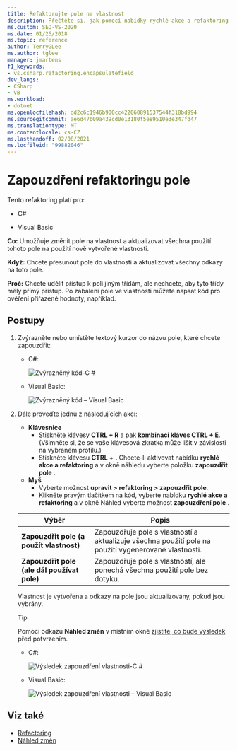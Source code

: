 ```yaml
---
title: Refaktorujte pole na vlastnost
description: Přečtěte si, jak pomocí nabídky rychlé akce a refaktoring převést pole na vlastnost.
ms.custom: SEO-VS-2020
ms.date: 01/26/2018
ms.topic: reference
author: TerryGLee
ms.author: tglee
manager: jmartens
f1_keywords:
- vs.csharp.refactoring.encapsulatefield
dev_langs:
- CSharp
- VB
ms.workload:
- dotnet
ms.openlocfilehash: dd2c6c1946b900cc422060891537544f318bd994
ms.sourcegitcommit: ae6d47b09a439cd0e13180f5e89510e3e347fd47
ms.translationtype: MT
ms.contentlocale: cs-CZ
ms.lasthandoff: 02/08/2021
ms.locfileid: "99882046"
---
```

# <a name="encapsulate-a-field-refactoring"></a>Zapouzdření refaktoringu pole

Tento refaktoring platí pro:

- C#

- Visual Basic

**Co:** Umožňuje změnit pole na vlastnost a aktualizovat všechna použití tohoto pole na použití nově vytvořené vlastnosti.

**Když:** Chcete přesunout pole do vlastnosti a aktualizovat všechny odkazy na toto pole.

**Proč:** Chcete udělit přístup k poli jiným třídám, ale nechcete, aby tyto třídy měly přímý přístup.  Po zabalení pole ve vlastnosti můžete napsat kód pro ověření přiřazené hodnoty, například.

## <a name="how-to"></a>Postupy

1. Zvýrazněte nebo umístěte textový kurzor do názvu pole, které chcete zapouzdřit:

   - C#:

       ![Zvýrazněný kód-C #](media/encapsulate-highlight-cs.png)

   - Visual Basic:

       ![Zvýrazněný kód – Visual Basic](media/encapsulate-highlight-vb.png)

2. Dále proveďte jednu z následujících akcí:

   - **Klávesnice**
      - Stiskněte klávesy **CTRL + R** a pak **kombinaci kláves CTRL + E**.  (Všimněte si, že se vaše klávesová zkratka může lišit v závislosti na vybraném profilu.)
      - Stiskněte klávesu **CTRL** + **.** Chcete-li aktivovat nabídku **rychlé akce a refaktoring** a v okně náhledu vyberte položku **zapouzdřit pole** .
   - **Myš**
      - Vyberte možnost **upravit > refaktoring > zapouzdřit pole**.
      - Klikněte pravým tlačítkem na kód, vyberte nabídku **rychlé akce a refaktoring** a v okně Náhled vyberte možnost **zapouzdření pole** .

   Výběr | Popis
   --------- | -----------
   **Zapouzdřit pole (a použít vlastnost)** | Zapouzdřuje pole s vlastností a aktualizuje všechna použití pole na použití vygenerované vlastnosti.
   **Zapouzdřit pole (ale dál používat pole)** | Zapouzdřuje pole s vlastností, ale ponechá všechna použití pole bez dotyku.

   Vlastnost je vytvořena a odkazy na pole jsou aktualizovány, pokud jsou vybrány.

   > [!TIP]
   > Pomocí odkazu **Náhled změn** v místním okně [zjistíte, co bude výsledek](../../ide/preview-changes.md) před potvrzením.

   - C#:

      ![Výsledek zapouzdření vlastnosti-C #](media/encapsulate-result-cs.png)

   - Visual Basic:

      ![Výsledek zapouzdření vlastnosti – Visual Basic](media/encapsulate-result-vb.png)

## <a name="see-also"></a>Viz také

- [Refactoring](../refactoring-in-visual-studio.md)
- [Náhled změn](../../ide/preview-changes.md)
